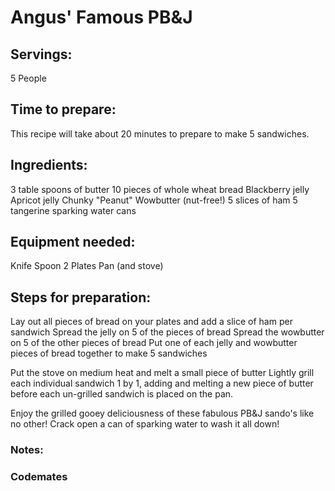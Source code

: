 # Angus' Famous PB&J

## Servings:

5 People

## Time to prepare:  

This recipe will take about 20 minutes to prepare to make 5 sandwiches. 

## Ingredients:

3 table spoons of butter
10 pieces of whole wheat bread
Blackberry jelly
Apricot jelly
Chunky "Peanut" Wowbutter (nut-free!)
5 slices of ham
5 tangerine sparking water cans

## Equipment needed:

Knife
Spoon
2 Plates
Pan (and stove)

## Steps for preparation:

Lay out all pieces of bread on your plates and add a slice of ham per sandwich 
Spread the jelly on 5 of the pieces of bread
Spread the wowbutter on 5 of the other pieces of bread
Put one of each jelly and wowbutter pieces of bread together to make 5 sandwiches

Put the stove on medium heat and melt a small piece of butter
Lightly grill each individual sandwich 1 by 1, adding and melting a new piece of butter before each un-grilled sandwich is placed on the pan.

Enjoy the grilled gooey deliciousness of these fabulous PB&J sando's like no other! Crack open a can of sparking water to wash it all down!

### Notes:

### Codemates #
